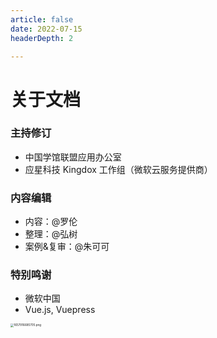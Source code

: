 ```yaml
---
article: false
date: 2022-07-15
headerDepth: 2

---
```


# 关于文档

### 主持修订

- 中国学馆联盟应用办公室
- 应星科技 Kingdox 工作组（微软云服务提供商）

### 内容编辑

- 内容：@罗伦
- 整理：@弘树
- 案例&复审：@朱可可

### 特别鸣谢

- 微软中国
- Vue.js, Vuepress

<img src="https://static-file.zxg.red/2022/07/16/fac04de9452f9.png" alt="1657916685705.png" style="zoom: 33%;" />